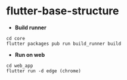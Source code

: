 # flutter-base-structure

- **Build runner**

```shell
cd core
flutter packages pub run build_runner build
```

- **Run on web**

```shell
cd web_app
flutter run -d edge (chrome)
```
